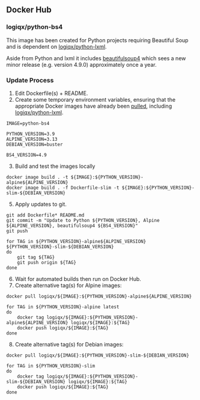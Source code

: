 ## Docker Hub

### logiqx/python-bs4

This image has been created for Python projects requiring Beautiful Soup and is dependent on [logiqx/python-lxml](python-lxml.md).

Aside from Python and lxml it includes [beautifulsoup4](https://pypi.org/project/beautifulsoup4/#history) which sees a new minor release (e.g. version 4.9.0) approximately once a year.



### Update Process

1. Edit Dockerfile(s) + README.
2. Create some temporary environment variables, ensuring that the appropriate Docker images have already been [pulled](README.md), including [logiqx/python-lxml](python-lxml.md).

```
IMAGE=python-bs4

PYTHON_VERSION=3.9
ALPINE_VERSION=3.13
DEBIAN_VERSION=buster

BS4_VERSION=4.9
```

3. Build and test the images locally

```
docker image build . -t ${IMAGE}:${PYTHON_VERSION}-alpine${ALPINE_VERSION}
docker image build . -f Dockerfile-slim -t ${IMAGE}:${PYTHON_VERSION}-slim-${DEBIAN_VERSION}
```

5. Apply updates to git.

```
git add Dockerfile* README.md
git commit -m "Update to Python ${PYTHON_VERSION}, Alpine ${ALPINE_VERSION}, beautifulsoup4 ${BS4_VERSION}"
git push

for TAG in ${PYTHON_VERSION}-alpine${ALPINE_VERSION} ${PYTHON_VERSION}-slim-${DEBIAN_VERSION}
do
    git tag ${TAG}
    git push origin ${TAG}
done
```

6. Wait for automated builds then run on Docker Hub.
7. Create alternative tag(s) for Alpine images:

```
docker pull logiqx/${IMAGE}:${PYTHON_VERSION}-alpine${ALPINE_VERSION}

for TAG in ${PYTHON_VERSION}-alpine latest
do
    docker tag logiqx/${IMAGE}:${PYTHON_VERSION}-alpine${ALPINE_VERSION} logiqx/${IMAGE}:${TAG}
    docker push logiqx/${IMAGE}:${TAG}
done
```

8. Create alternative tag(s) for Debian images:

```
docker pull logiqx/${IMAGE}:${PYTHON_VERSION}-slim-${DEBIAN_VERSION}

for TAG in ${PYTHON_VERSION}-slim
do
    docker tag logiqx/${IMAGE}:${PYTHON_VERSION}-slim-${DEBIAN_VERSION} logiqx/${IMAGE}:${TAG}
    docker push logiqx/${IMAGE}:${TAG}
done
```

